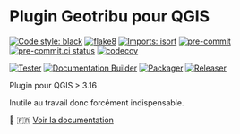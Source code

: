 # Plugin Geotribu pour QGIS

[![Code style: black](https://img.shields.io/badge/code%20style-black-000000.svg)](https://github.com/psf/black)
[![flake8](https://img.shields.io/badge/linter-flake8-green)](https://flake8.pycqa.org/)
[![Imports: isort](https://img.shields.io/badge/%20imports-isort-%231674b1?style=flat&labelColor=ef8336)](https://pycqa.github.io/isort/)
[![pre-commit](https://img.shields.io/badge/pre--commit-enabled-brightgreen?logo=pre-commit&logoColor=white)](https://github.com/pre-commit/pre-commit)
[![pre-commit.ci status](https://results.pre-commit.ci/badge/github/Guts/mkdocs-rss-plugin/master.svg)](https://results.pre-commit.ci/latest/github/Guts/mkdocs-rss-plugin/master)
[![codecov](https://codecov.io/gh/geotribu/qtribu/branch/main/graph/badge.svg?token=7O9PYKS4Q0)](https://codecov.io/gh/geotribu/qtribu)

[![Tester](https://github.com/geotribu/qtribu/actions/workflows/tester.yml/badge.svg)](https://github.com/geotribu/qtribu/actions/workflows/tester.yml)
[![Documentation Builder](https://github.com/geotribu/qtribu/actions/workflows/docs_builder.yml/badge.svg)](https://geotribu.github.io/qtribu/)
[![Packager](https://github.com/geotribu/qtribu/actions/workflows/packager.yml/badge.svg)](https://github.com/geotribu/qtribu/actions/workflows/packager.yml)
[![Releaser](https://github.com/geotribu/qtribu/actions/workflows/release.yml/badge.svg)](https://github.com/geotribu/qtribu/actions/workflows/release.yml)

Plugin pour QGIS > 3.16

Inutile au travail donc forcément indispensable.

:book: :fr: [Voir la documentation](https://geotribu.github.io/qtribu/)
